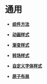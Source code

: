# 通用<a name="ZH-CN_TOPIC_0000001162494589"></a>

-   **[组件方法](组件方法.md)**  

-   **[动画样式](动画样式.md)**  

-   **[渐变样式](渐变样式.md)**  

-   **[转场样式](转场样式.md)**  

-   **[自定义字体样式](自定义字体样式.md)**  

-   **[原子布局](原子布局.md)**  


